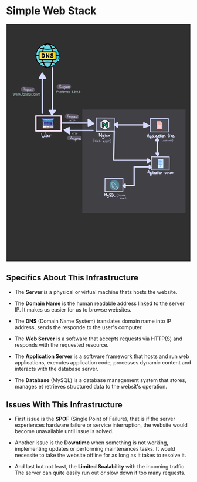 # Simple Web Stack

![Whiteboarding of Simple Web Stack](0-simple_web_stack.jpg)

## Specifics About This Infrastructure

+ The **Server** is a physical or virtual machine thats hosts the website.

+ The **Domain Name** is the human readable address linked to the server IP. It makes us easier for us to browse websites.

+ The **DNS** (Domain Name System) translates domain name into IP address, sends the responde to the user's computer.

+ The **Web Server** is a software that accepts requests via HTTP(S) and responds with the requested resource.

+ The **Application Server** is a software framework that hosts and run web applications, executes application code, processes dynamic content and interacts with the database server.

+ The **Database** (MySQL) is a database management system that stores, manages et retrieves structured data to the websit's operation. 


## Issues With This Infrastructure

+ First issue is the **SPOF** (Single Point of Failure), that is if the server experiences hardware failure or service interruption, the website would become unavailable until issue is solved.

+ Another issue is the **Downtime** when something is not working, implementing updates or performing maintenances tasks. It would necessite to take the website offline for as long as it takes to resolve it.

+ And last but not least, the **Limited Scalability** with the incoming traffic. The server can quite easily run out or slow down if too many requests.